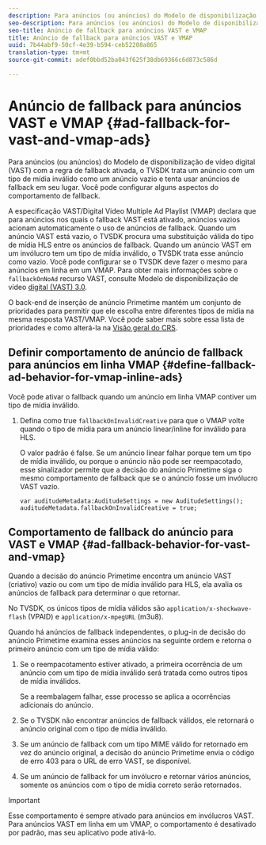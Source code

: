 ```yaml
---
description: Para anúncios (ou anúncios) do Modelo de disponibilização de vídeo digital (VAST) com a regra de fallback ativada, o TVSDK trata um anúncio com um tipo de mídia inválido como um anúncio vazio e tenta usar anúncios de fallback em seu lugar. Você pode configurar alguns aspectos do comportamento de fallback.
seo-description: Para anúncios (ou anúncios) do Modelo de disponibilização de vídeo digital (VAST) com a regra de fallback ativada, o TVSDK trata um anúncio com um tipo de mídia inválido como um anúncio vazio e tenta usar anúncios de fallback em seu lugar. Você pode configurar alguns aspectos do comportamento de fallback.
seo-title: Anúncio de fallback para anúncios VAST e VMAP
title: Anúncio de fallback para anúncios VAST e VMAP
uuid: 7b44abf9-50cf-4e39-b594-ceb52208a865
translation-type: tm+mt
source-git-commit: adef0bbd52ba043f625f38db69366c6d873c586d

---
```



# Anúncio de fallback para anúncios VAST e VMAP {#ad-fallback-for-vast-and-vmap-ads}

Para anúncios (ou anúncios) do Modelo de disponibilização de vídeo digital (VAST) com a regra de fallback ativada, o TVSDK trata um anúncio com um tipo de mídia inválido como um anúncio vazio e tenta usar anúncios de fallback em seu lugar. Você pode configurar alguns aspectos do comportamento de fallback.

A especificação VAST/Digital Video Multiple Ad Playlist (VMAP) declara que para anúncios nos quais o fallback VAST está ativado, anúncios vazios acionam automaticamente o uso de anúncios de fallback. Quando um anúncio VAST está vazio, o TVSDK procura uma substituição válida do tipo de mídia HLS entre os anúncios de fallback. Quando um anúncio VAST em um invólucro tem um tipo de mídia inválido, o TVSDK trata esse anúncio como vazio. Você pode configurar se o TVSDK deve fazer o mesmo para anúncios em linha em um VMAP. Para obter mais informações sobre o `fallbackOnNoAd` recurso VAST, consulte Modelo de disponibilização de vídeo [digital (VAST) 3.0](https://www.iab.net/guidelines/508676/digitalvideo/vsuite/vast).

O back-end de inserção de anúncio Primetime mantém um conjunto de prioridades para permitir que ele escolha entre diferentes tipos de mídia na mesma resposta VAST/VMAP. Você pode saber mais sobre essa lista de prioridades e como alterá-la na [Visão geral do CRS](../../../../dynamic-ad-insertion/creative-repackaging-service/crs-overview.md).

## Definir comportamento de anúncio de fallback para anúncios em linha VMAP {#define-fallback-ad-behavior-for-vmap-inline-ads}

Você pode ativar o fallback quando um anúncio em linha VMAP contiver um tipo de mídia inválido.

1. Defina como true `fallbackOnInvalidCreative` para que o VMAP volte quando o tipo de mídia para um anúncio linear/inline for inválido para HLS.

   O valor padrão é false. Se um anúncio linear falhar porque tem um tipo de mídia inválido, ou porque o anúncio não pode ser reempacotado, esse sinalizador permite que a decisão do anúncio Primetime siga o mesmo comportamento de fallback que se o anúncio fosse um invólucro VAST vazio.

   ```
   var auditudeMetadata:AuditudeSettings = new AuditudeSettings(); 
   auditudeMetadata.fallbackOnInvalidCreative = true;
   ```

## Comportamento de fallback do anúncio para VAST e VMAP {#ad-fallback-behavior-for-vast-and-vmap}

Quando a decisão do anúncio Primetime encontra um anúncio VAST (criativo) vazio ou com um tipo de mídia inválido para HLS, ela avalia os anúncios de fallback para determinar o que retornar.

<!--<a id="section_9F60AF00CE9645848EAAF8C06A9E426B"></a>-->

No TVSDK, os únicos tipos de mídia válidos são `application/x-shockwave-flash` (VPAID) e `application/x-mpegURL` (m3u8).

Quando há anúncios de fallback independentes, o plug-in de decisão do anúncio Primetime examina esses anúncios na seguinte ordem e retorna o primeiro anúncio com um tipo de mídia válido:

1. Se o reempacotamento estiver ativado, a primeira ocorrência de um anúncio com um tipo de mídia inválido será tratada como outros tipos de mídia inválidos.

   Se a reembalagem falhar, esse processo se aplica a ocorrências adicionais do anúncio.
1. Se o TVSDK não encontrar anúncios de fallback válidos, ele retornará o anúncio original com o tipo de mídia inválido.
1. Se um anúncio de fallback com um tipo MIME válido for retornado em vez do anúncio original, a decisão do anúncio Primetime envia o código de erro 403 para o URL de erro VAST, se disponível.
1. Se um anúncio de fallback for um invólucro e retornar vários anúncios, somente os anúncios com o tipo de mídia correto serão retornados.

>[!IMPORTANT]
>
>Esse comportamento é sempre ativado para anúncios em invólucros VAST. Para anúncios VAST em linha em um VMAP, o comportamento é desativado por padrão, mas seu aplicativo pode ativá-lo.